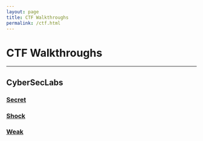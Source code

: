 ```yaml
---
layout: page
title: CTF Walkthroughs
permalink: /ctf.html
---
```


# CTF Walkthroughs
----
## CyberSecLabs
### [Secret](https://cyb3rr3ap3r.github.io/posts/ctf/cyberseclabs/secret.html)
### [Shock](https://cyb3rr3ap3r.github.io/posts/ctf/cyberseclabs/shock.html)
### [Weak](https://cyb3rr3ap3r.github.io/posts/ctf/cyberseclabs/weak.html)

